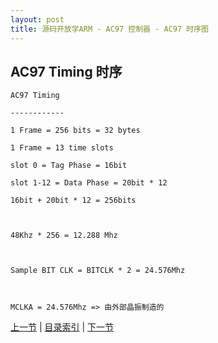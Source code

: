 ```yaml
---
layout: post
title: 源码开放学ARM - AC97 控制器 - AC97 时序图
---
```


## AC97 Timing 时序
		
	AC97 Timing
	
	------------
	
	1 Frame = 256 bits = 32 bytes
	
	1 Frame = 13 time slots
	
	slot 0 = Tag Phase = 16bit
	
	slot 1-12 = Data Phase = 20bit * 12
	
	16bit + 20bit * 12 = 256bits
	
	
	
	48Khz * 256 = 12.288 Mhz
	
	
	
	Sample BIT CLK = BITCLK * 2 = 24.576Mhz
	
	
	
	MCLKA = 24.576Mhz => 由外部晶振制造的
	
	
	



[上一节](ch15-2.html)  |  [目录索引](../index.html)  |  [下一节](chp15-4.html)
